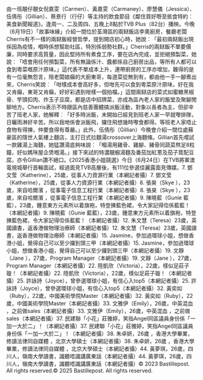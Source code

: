 由一班靚仔靚女倪嘉雯（Carmen）、黃嘉雯（Carmaney）、廖慧儀（Jessica）、伍倩彤（Gillian）、蔡景行（行仔）等主持的飲食節目《鄰住買好嘢至抵食特約︰美食新聞報道》。逢周一、二及周四、五晚上8點於TVB Plus（82台）播映。今晚（6月19日）「故事味緣」介紹一間位於荃灣區的兩餸飯店李奧廚房，餐廳老闆Cherris有不一樣的兩餸飯經營哲學，提到開店初心時，她說︰「最初兩餸飯出現係因為疫情，嗰時係想幫助社區，特別係弱勢社群。」Cherris的兩餸飯不單要價廉，同時要求高質量，因此堅持所有煮食工序，要在店內完成，並拒絕預製菜，她說︰「唔會用任何預製菜，所有無論係汁、醬都係自己廚房出品，等所有人都可以食到粵菜嘅原汁原味。」這代表不單成本上升，連帶廚房的工序亦增加，難得的是有一位毫無怨言，陪老闆娘癲的大廚東哥，每道菜從無到有，都由他一手一腳煮出來，Cherris笑說︰「咁樣成本會高好多，但咁先可以食到粵菜原汁原味，好在我又肯癲，東哥又肯癲，好好彩遇到咁樣一個拍檔。」這間兩餸店的菜式如蜜糖黑椒骨、竽頭扣肉、炸玉子豆腐，都是店中招牌菜，亦成為區內老人家的飯堂及聚腳閒聊地方。Cherris表示不時跟區內慈善團體搞派飯活動，對象以長者為主，但卻辛苦了班老人家，她解釋︰「好多時派飯，未開始已經見到班老人家一早就嚟排隊，日曬雨淋好辛苦。所以我哋係會派飯飛，攞住飛想幾時嚟食都得。等班老人家唔止食物有得揀，仲要食得有尊嚴。」此外，伍倩彤（Gillian）今晚會介紹一間位處蘇豪區的隱世人氣樓上麵店，主打日式拉麵湯crossover上海麵條。Gillian首先嚐試一款雞湯上海麵，她猛讚湯底夠味說︰「嗰湯用雞骨、雞腳、豬骨同蔬菜熬足8粒鐘，好似媽咪屋企煲嘅湯。」接下來試的特濃靚蝦湯麵及番茄加紅蔥及茄子茸配豆腐，亦令Gillian讚不絕口。《2025香港小姐競選》今日（6月24日）在TVB將軍澳電視城舉行首輪面試，經過面見TVB高層後，有111位參選佳麗露面見傳媒。7. 鄧文莹（Katherine），25歲，從事人力資源行業（本網記者攝）7. 鄧文莹（Katherine），25歲，從事人力資源行業（本網記者攝）8. 張昊（Skye ），23歲，來自哈爾濱 ，從事電子信息工程行業（本網記者攝）8. 張昊（Skye ），23歲，來自哈爾濱 ，從事電子信息工程行業（本網記者攝）9. 陳曉藍（Gunie 藍藍），23歲，鍾意東方元素所以着旗袍，特登揀藍色裙，令大家記得佢係藍藍！（本網記者攝）9. 陳曉藍（Gunie 藍藍），23歲，鍾意東方元素所以着旗袍，特登揀藍色裙，令大家記得佢係藍藍！（本網記者攝）12. 朱文慧（Teresa）23歲，英國讀書，返香港做物理治療師（本網記者攝）12. 朱文慧（Teresa）23歲，英國讀書，返香港做物理治療師（本網記者攝）15. Jasmine，參加過環球小姐，想做香港小姐，覺得自己可以至少攞到頭三甲（本網記者攝）15. Jasmine，參加過環球小姐，想做香港小姐，覺得自己可以至少攞到頭三甲（本網記者攝）19. 文靜（Jane ），27歲，Program Manager（本網記者攝）19. 文靜（Jane ），27歲，Program Manager（本網記者攝）22. 陸凱欣（Victoria），22歲，樣似足莊子璇！（本網記者攝）22. 陸凱欣（Victoria），22歲，樣似足莊子璇！（本網記者攝）25. 許詠詩（Joyce），曾參選環球小姐，有信心入top5（本網記者攝）25. 許詠詩（Joyce），曾參選環球小姐，有信心入top5（本網記者攝）32. 黃奕如（Ruby），22歲，中國美術學院Master（本網記者攝）32. 黃奕如（Ruby），22歲，中國美術學院Master（本網記者攝）33. 文雅伊（Emily），26歲，中英混血 ，之前做sales（本網記者攝）33. 文雅伊（Emily），26歲，中英混血 ，之前做sales（本網記者攝）37. 民建聯「小花」莊雅婷，笑指Angel同區議員身份係「一加一大於二」！（本網記者攝）37. 民建聯「小花」莊雅婷，笑指Angel同區議員身份係「一加一大於二」！（本網記者攝）38. 朱卓妍，26歲 ，香港大學畢業，修讀法律同自媒體 ，北京大學碩士（本網記者攝）38. 朱卓妍，26歲 ，香港大學畢業，修讀法律同自媒體 ，北京大學碩士（本網記者攝）44. 黃夢琪，26歲，四川人，嶺南大學讀書，識聽唔識講廣東話（本網記者攝）44. 黃夢琪，26歲，四川人，嶺南大學讀書，識聽唔識講廣東話（本網記者攝）© 2023 Bastillepost. All rights reserved.© 2025 Bastillepost. All rights reserved.